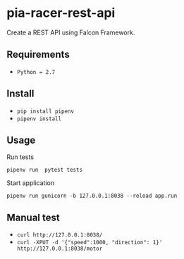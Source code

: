 # pia-racer-rest-api

Create a REST API using Falcon Framework.

## Requirements

* `Python = 2.7`

## Install

* `pip install pipenv`
* `pipenv install`

## Usage

Run tests

`pipenv run  pytest tests`

Start application

`pipenv run gunicorn -b 127.0.0.1:8038 --reload app.run`

## Manual test

* `curl http://127.0.0.1:8038/`
* `curl -XPUT -d '{"speed":1000, "direction": 1}' http://127.0.0.1:8038/motor  `

